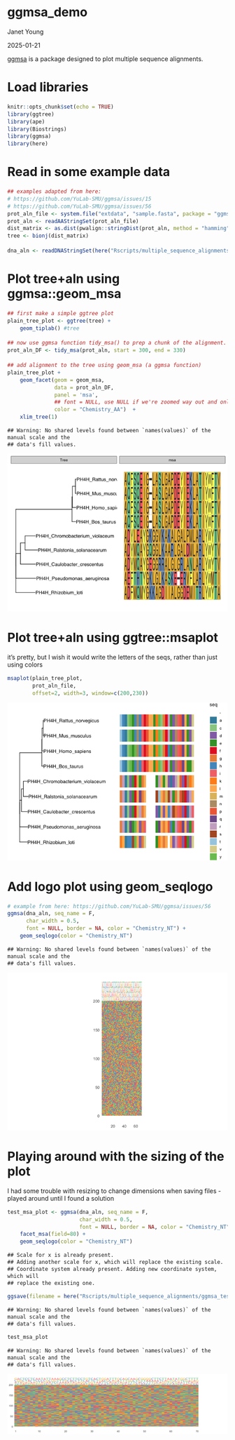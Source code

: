 ggmsa_demo
================
Janet Young

2025-01-21

[ggmsa](https://www.bioconductor.org/packages/release/bioc/vignettes/ggmsa/inst/doc/ggmsa.html)
is a package designed to plot multiple sequence alignments.

# Load libraries

``` r
knitr::opts_chunk$set(echo = TRUE)
library(ggtree)
library(ape)
library(Biostrings)
library(ggmsa)
library(here)
```

# Read in some example data

``` r
## examples adapted from here:
# https://github.com/YuLab-SMU/ggmsa/issues/15
# https://github.com/YuLab-SMU/ggmsa/issues/56
prot_aln_file <- system.file("extdata", "sample.fasta", package = "ggmsa")
prot_aln <- readAAStringSet(prot_aln_file)
dist_matrix <- as.dist(pwalign::stringDist(prot_aln, method = "hamming")/width(prot_aln)[1])
tree <- bionj(dist_matrix)

dna_aln <- readDNAStringSet(here("Rscripts/multiple_sequence_alignments/example_alignment_files/ggmsa_tests_example_for_github.fa"))
```

# Plot tree+aln using ggmsa::geom_msa

``` r
## first make a simple ggtree plot
plain_tree_plot <- ggtree(tree) + 
    geom_tiplab() #tree

## now use ggmsa function tidy_msa() to prep a chunk of the alignment. This returns a data.frame, three columns: seqname, position and amino acid
prot_aln_DF <- tidy_msa(prot_aln, start = 300, end = 330)  

## add alignment to the tree using geom_msa (a ggmsa function)
plain_tree_plot + 
    geom_facet(geom = geom_msa, 
               data = prot_aln_DF,
               panel = 'msa', 
               ## font = NULL, use NULL if we're zoomed way out and only want to show colors
               color = "Chemistry_AA")  +
    xlim_tree(1)
```

    ## Warning: No shared levels found between `names(values)` of the manual scale and the
    ## data's fill values.

![](ggmsa_tests_files/figure-gfm/unnamed-chunk-2-1.png)<!-- -->

# Plot tree+aln using ggtree::msaplot

it’s pretty, but I wish it would write the letters of the seqs, rather
than just using colors

``` r
msaplot(plain_tree_plot,
        prot_aln_file,
        offset=2, width=3, window=c(200,230))
```

![](ggmsa_tests_files/figure-gfm/unnamed-chunk-3-1.png)<!-- -->

# Add logo plot using geom_seqlogo

``` r
# example from here: https://github.com/YuLab-SMU/ggmsa/issues/56
ggmsa(dna_aln, seq_name = F,
      char_width = 0.5,
      font = NULL, border = NA, color = "Chemistry_NT") +
    geom_seqlogo(color = "Chemistry_NT")
```

    ## Warning: No shared levels found between `names(values)` of the manual scale and the
    ## data's fill values.

![](ggmsa_tests_files/figure-gfm/unnamed-chunk-4-1.png)<!-- -->

# Playing around with the sizing of the plot

I had some trouble with resizing to change dimensions when saving
files - played around until I found a solution

``` r
test_msa_plot <- ggmsa(dna_aln, seq_name = F,
                       char_width = 0.5,
                       font = NULL, border = NA, color = "Chemistry_NT") +
    facet_msa(field=80) +
    geom_seqlogo(color = "Chemistry_NT")
```

    ## Scale for x is already present.
    ## Adding another scale for x, which will replace the existing scale.
    ## Coordinate system already present. Adding new coordinate system, which will
    ## replace the existing one.

``` r
ggsave(filename = here("Rscripts/multiple_sequence_alignments/ggmsa_testPlot.pdf"), plot=test_msa_plot, height=3, width=11)
```

    ## Warning: No shared levels found between `names(values)` of the manual scale and the
    ## data's fill values.

``` r
test_msa_plot
```

    ## Warning: No shared levels found between `names(values)` of the manual scale and the
    ## data's fill values.

![](ggmsa_tests_files/figure-gfm/unnamed-chunk-5-1.png)<!-- -->
